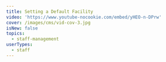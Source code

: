 ```yaml
---
title: Setting a Default Facility
video: 'https://www.youtube-nocookie.com/embed/yHEO-n-DPrw'
cover: /images/cms/vid-cov-3.jpg
isNew: false
topics:
  - staff-management
userTypes:
  - staff
---
```

